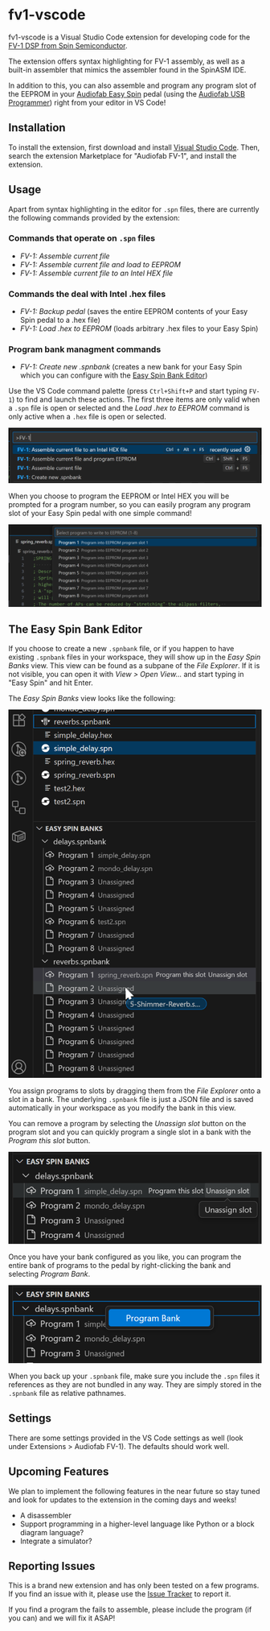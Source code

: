 # fv1-vscode

fv1-vscode is a Visual Studio Code extension for developing code for the [FV-1 DSP from Spin Semiconductor](http://www.spinsemi.com/products.html).

The extension offers syntax highlighting for FV-1 assembly, as well as a built-in assembler that mimics the assembler found in the SpinASM IDE.

In addition to this, you can also assemble and program any program slot of the EEPROM in your [Audiofab Easy Spin](https://audiofab.com/products/easy-spin) pedal (using the [Audiofab USB Programmer](https://audiofab.com/store/easy-spin-programmer)) right from your editor in VS Code!

## Installation

To install the extension, first download and install [Visual Studio Code](https://code.visualstudio.com). Then, search the extension Marketplace for "Audiofab FV-1", and install the extension.

## Usage

Apart from syntax highlighting in the editor for `.spn` files, there are currently the following commands provided by the extension:

### Commands that operate on `.spn` files
- *FV-1: Assemble current file*
- *FV-1: Assemble current file and load to EEPROM*
- *FV-1: Assemble current file to an Intel HEX file*

### Commands the deal with Intel .hex files
- *FV-1: Backup pedal* (saves the entire EEPROM contents of your Easy Spin pedal to a .hex file)
- *FV-1: Load .hex to EEPROM* (loads arbitrary .hex files to your Easy Spin)

### Program bank managment commands
- *FV-1: Create new .spnbank* (creates a new bank for your Easy Spin which you can configure with the [Easy Spin Bank Editor](#the-easy-spin-bank-editor))

Use the VS Code command palette (press `Ctrl+Shift+P` and start typing `FV-1`) to find and launch these actions. The first three items are only valid when a `.spn` file is open or selected and the *Load .hex to EEPROM* command is only active when a `.hex` file is open or selected.

![commands](doc/commands.png)

When you choose to program the EEPROM or Intel HEX you will be prompted for a program number, so you can easily program any program slot of your Easy Spin pedal with one simple command!

![program_select](doc/program_select.png)

## The Easy Spin Bank Editor

If you choose to create a new `.spnbank` file, or if you happen to have existing `.spnbank` files in your workspace, they will show up in the *Easy Spin Banks* view. This view can be found as a subpane of the *File Explorer*. If it is not visible, you can open it with *View > Open View...* and start typing in "Easy Spin" and hit Enter.

The *Easy Spin Banks* view looks like the following:

![add_program](doc/add_program.png)

You assign programs to slots by dragging them from the *File Explorer* onto a slot in a bank. The underlying `.spnbank` file is just a JSON file and is saved automatically in your workspace as you modify the bank in this view.

You can remove a program by selecting the *Unassign slot* button on the program slot and you can quickly program a single slot in a bank with the *Program this slot* button.

![unassign_program](doc/unassign_program.png)

Once you have your bank configured as you like, you can program the entire bank of programs to the pedal by right-clicking the bank and selecting *Program Bank*.

![program_bank](doc/program_bank.png)

When you back up your `.spnbank` file, make sure you include the `.spn` files it references as they are not bundled in any way. They are simply stored in the `.spnbank` file as relative pathnames.

## Settings

There are some settings provided in the VS Code settings as well (look under Extensions > Audiofab FV-1). The defaults should work well.

## Upcoming Features

We plan to implement the following features in the near future so stay tuned and look for updates to the extension in the coming days and weeks!

- A disassembler
- Support programming in a higher-level language like Python or a block diagram language?
- Integrate a simulator?

## Reporting Issues

This is a brand new extension and has only been tested on a few programs. If you find an issue with it, please use the [Issue Tracker](https://github.com/audiofab/fv1-vscode/issues) to report it.

If you find a program the fails to assemble, please include the program (if you can) and we will fix it ASAP!